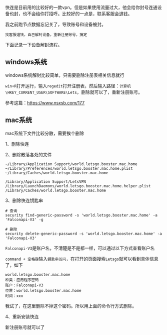 快连是目前用的比较好的一款vpn。但是如果使用流量过大，他会给你封号连通设备也封，也不会给你打招呼。比较好的一点是，联系客服会退钱。

我之前跑节点数据忘记关了，导致账号和设备被封。
```
找客服退钱，自己解封设备，重新注册账号，搞定
```

下面记录一下设备解封流程。

## windows系统

windows系统解封比较简单，只需要删除注册表相关信息就行

`win+R`打开运行，输入`regedit`打开注册表，然后输入路径：`计算机\HKEY_CURRENT_USER\SOFTWARE\Lets`，删除就可以了，重新注册账号。

参考这篇：https://www.nsxsb.com/177

## mac系统

mac系统下文件比较分散，需要挨个删除

1、删除快连

2、删除散落各处的文件
```
~/Library/Application Support/world.letsgo.booster.mac.home
~/Library/Preferences/world.letsgo.booster.mac.home.plist
~/Library/Caches/world.letsgo.booster.mac.home

/Library/Application Support/LetsVPN
/Library/LaunchDaemons/world.letsgo.booster.mac.home.helper.plist
/Library/Caches/world.letsgo.booster.mac.home
```

3、删除快连钥匙串
```
# 查询
security find-generic-password -s 'world.letsgo.booster.mac.home' -a 'Falconapi-V3' -g

# 删除
security delete-generic-password -s 'world.letsgo.booster.mac.home' -a 'Falconapi-V3'
```

`Falconapi-V3`是账户名，不清楚是不是都一样，可以通过以下方式查看账户名

`command + 空格键`输入`钥匙串访问`，在打开的页面搜索`Letsgo`就可以看到具体信息了，如下
```
world.letsgo.booster.mac.home
种类：应用程序密码
账户：Falconapi-V3
位置：world.letsgo.booster.mac.home
时间：xxx
```
我试了，在这里删除不掉这个密码。所以用上面的命令行方式删除。

4、重新安装快连

新注册账号就可以了